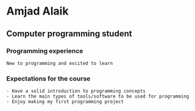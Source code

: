 # Amjad Alaik
## Computer programming student
### Programming experience
    New to programming and excited to learn
### Expectations for the course
    - Have a solid introduction to programming concepts
    - Learn the main types of tools/software to be used for programming
    - Enjoy making my first programming project